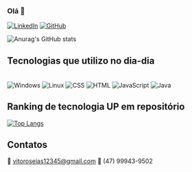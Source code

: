 ### Olá 👋

[![LinkedIn](https://img.shields.io/badge/LinkedIn-0077B5?style=for-the-badge&logo=linkedin&logoColor=white)](https://www.linkedin.com/in/v%C3%ADtor-gon%C3%A7alves-596a9619b/)
[![GitHub](https://img.shields.io/badge/GitHub-100000?style=for-the-badge&logo=github&logoColor=white)](https://github.com/VitorrGoncalvess)

![Anurag's GitHub stats](https://github-readme-stats.vercel.app/api?username=VitorrGoncalvess&show_icons=true&theme=onedark)

## Tecnologias que utilizo no dia-dia
<div style="display: inline_block"><br/>
  <img align="center" alt="Windows" src="https://img.shields.io/badge/Windows-0078D6?style=for-the-badge&logo=windows&logoColor=white"/>
  <img align="center" alt="Linux" src="https://img.shields.io/badge/Linux-FCC624?style=for-the-badge&logo=linux&logoColor=black"/>
  <img align="center" alt="CSS" src="https://img.shields.io/badge/CSS-239120?&style=for-the-badge&logo=css3&logoColor=white"/>
  <img align="center" alt="HTML" src="https://img.shields.io/badge/HTML-239120?style=for-the-badge&logo=html5&logoColor=white"/>
  <img align="center" alt="JavaScript" src="https://img.shields.io/badge/JavaScript-F7DF1E?style=for-the-badge&logo=javascript&logoColor=black"/>
  <img align="center" alt="Java" src="https://img.shields.io/badge/Java-ED8B00?style=for-the-badge&logo=openjdk&logoColor=white"/>
</div>

## Ranking de tecnologia UP em repositório

[![Top Langs](https://github-readme-stats.vercel.app/api/top-langs/?username=anuraghazra)](https://github.com/VitorrGoncalvess/github-readme-stats)

## Contatos
📧 vitoroseias12345@gmail.com 
📱 (47) 99943-9502 
